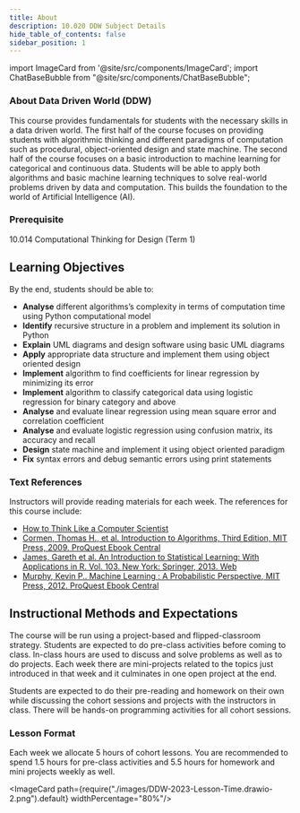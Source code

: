 ```yaml
---
title: About
description: 10.020 DDW Subject Details
hide_table_of_contents: false
sidebar_position: 1
---
```


import ImageCard from '@site/src/components/ImageCard';
import ChatBaseBubble from "@site/src/components/ChatBaseBubble";

### About Data Driven World (DDW)

<ChatBaseBubble/>

This course provides fundamentals for students with the necessary skills in a data driven world. The first half of the course focuses on providing students with algorithmic thinking and different paradigms of computation such as procedural, object-oriented design and state machine. The second half of the course focuses on a basic introduction to machine learning for categorical and continuous data. Students will be able to apply both algorithms and basic machine learning techniques to solve real-world problems driven by data and computation. This builds the foundation to the world of Artificial Intelligence (AI). 

### Prerequisite

10.014 Computational Thinking for Design (Term 1)

## Learning Objectives

By the end, students should be able to:

- **Analyse** different algorithms’s complexity in terms of computation time using Python computational model
- **Identify** recursive structure in a problem and implement its solution in Python
- **Explain** UML diagrams and design software using basic UML diagrams
- **Apply** appropriate data structure and implement them using object oriented design
- **Implement** algorithm to find coefficients for linear regression by minimizing its error
- **Implement** algorithm to classify categorical data using logistic regression for binary category and above
- **Analyse** and evaluate linear regression using mean square error and correlation coefficient
- **Analyse** and evaluate logistic regression using confusion matrix, its accuracy and recall
- **Design** state machine and implement it using object oriented paradigm
- **Fix** syntax errors and debug semantic errors using print statements

### Text References

Instructors will provide reading materials for each week. The references for this course include:

- [How to Think Like a Computer Scientist](https://runestone.academy/runestone/books/published/thinkcspy/index.html)
- [Cormen, Thomas H., et al. Introduction to Algorithms, Third Edition, MIT Press, 2009. ProQuest Ebook Central](https://ebookcentral.proquest.com/lib/sutd/detail.action?docID=3339142)
- [James, Gareth et al. An Introduction to Statistical Learning: With Applications in R. Vol. 103. New York: Springer, 2013. Web](https://sutd.primo.exlibrisgroup.com/permalink/65SUTD_INST/1gbmki4/cdi_askewsholts_vlebooks_9781461471387)
- [Murphy, Kevin P.. Machine Learning : A Probabilistic Perspective, MIT Press, 2012. ProQuest Ebook Central](https://ebookcentral.proquest.com/lib/sutd/detail.action?docID=3339490)

## Instructional Methods and Expectations

The course will be run using a project-based and flipped-classroom strategy. Students are expected to do pre-class activities before coming to class. In-class hours are used to discuss and solve problems as well as to do projects. Each week there are mini-projects related to the topics just introduced in that week and it culminates in one open project at the end.

Students are expected to do their pre-reading and homework on their own while discussing the cohort sessions and projects with the instructors in class. There will be hands-on programming activities for all cohort sessions.

### Lesson Format

Each week we allocate 5 hours of cohort lessons. You are recommended to spend 1.5 hours for pre-class activities and 5.5 hours for homework and mini projects weekly as well.

<ImageCard path={require("./images/DDW-2023-Lesson-Time.drawio-2.png").default} widthPercentage="80%"/>
